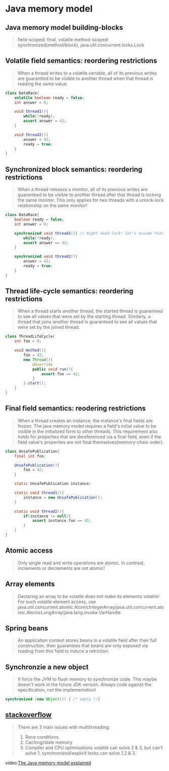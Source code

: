 # Java memory model
## Java memory model building-blocks
> field-scoped: final, volatile
> method-scoped: synchronized(method/block), java.util.concurrent.locks.Lock

## Volatile field semantics: reordering restrictions
> When a thread writes to a volatile variable, all of its previous writes are guarantted to be visible to another thread when that thread is reading the same value.
```java
class DataRace{
    volatile boolean ready = false;
    int answer = 0;

    void thread1(){
        while(!ready);
        assert answer = 42;
    }

    void thread2(){
        answer = 42;
        ready = true;
    }
}
```

## Synchronized block semantics: reordering restrictions
> When a thread releases a monitor, all of its previous writes are guaranteed to be visible to another thread after that thread is locking the same monitor. This only applies for two threads with a unlock-lock relationship on the same monitor!
```java
class DataRace{
    boolean ready = false;
    int answer = 0;

    synchronized void thread1(){ // might dead-lock! let's assume that thread2 is first.
        while(!ready);
        assert answer == 42;
    }

    synchronized void thread2(){
        answer = 42;
        ready = true;
    }
}
```

## Thread life-cycle semantics: reordering restrictions
> When a thread starts another thread, the started thread is guaranteed to see all values that were set by the starting thread. Similarly, a thread that joins another thread is guaranteed to see all values that were set by the joined thread.
```java
class ThreadLifeCycle{
    int foo = 0;

    void method(){
        foo = 42;
        new Thread(){
            @Override
            public void run(){
                assert foo == 42;                
            }
        }.start();
    }
}
```

## Final field semantics: reodering restrictions
> When a thread creates an instance, the instance's final fields are frozen. The java memory model requires a field's initial value to be visible in the initialized form to other threads. This requirement also holds for properties that are dereferenced via a final field, even if the field value's properties are not final themselves(memory-chain order).
```java
class UnsafePublication{
    final int foo;

    UnsafePublication(){
        foo = 42;
    }

    static UnsafePublication instance;

    static void thread1(){
        instance = new UnsafePublication();
    }

    static void thread2(){
        if(instance != null){
            assert instance.foo == 42;
        }
    }
}
```

## Atomic access
> Only single read and write operations are atomic. In contrast, increments or decrements are not atomic!

## Array elements
> Declaring an array to be volatile does not make its elements volatile! For such volatile element access, use java.util.concurrent.atomic.AtomicIntegerArray/java.util.concurrent.atomic.AtomicLongArray/java.lang.invoke.VarHandle.

## Spring beans
> An application context stores beans in a volatile field after their full construction, then guarantees that beans are only exposed via reading from this field to induce a retriction.

## Synchronzie a new object
> It force the JVM to flush memory to synchronize code. This maybe doesn't work in the future JDK version.
Always code against the specification, not the implementation!
```java
synchronized (new Object()) { /* empty */}
```

## [stackoverflow](https://stackoverflow.com/questions/3519664/difference-between-volatile-and-synchronized-in-java)
> There are 3 main issues with multithreading:
>1. Race conditions
>2. Caching/stale memory
>3. Compiler and CPU optimisations
> volatile can solve 2 & 3, but can't solve 1. synchronized/explicit locks can solve 1,2 & 3.

video:[The Java memory model explained](https://www.youtube.com/watch?v=qADk_tj4wY8)